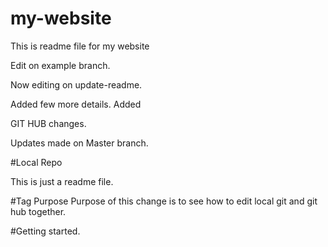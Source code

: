 # my-website

This is readme file for my website

Edit on example branch.

Now editing on update-readme.

Added few more details. Added

GIT HUB changes.


Updates made on Master branch.


#Local Repo

This is just a readme file.

#Tag Purpose 
Purpose of this change is to see how to edit local git and git hub together.

#Getting started.
